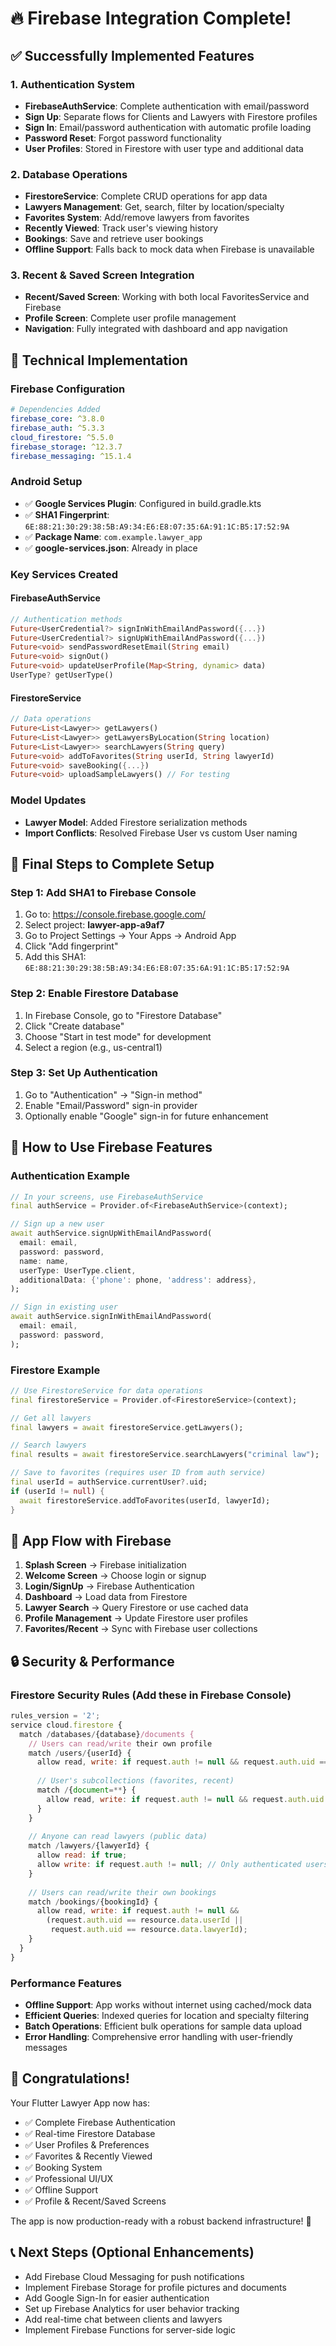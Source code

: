 # 🔥 Firebase Integration Complete!

## ✅ **Successfully Implemented Features**

### **1. Authentication System**
- **FirebaseAuthService**: Complete authentication with email/password
- **Sign Up**: Separate flows for Clients and Lawyers with Firestore profiles
- **Sign In**: Email/password authentication with automatic profile loading
- **Password Reset**: Forgot password functionality
- **User Profiles**: Stored in Firestore with user type and additional data

### **2. Database Operations**
- **FirestoreService**: Complete CRUD operations for app data
- **Lawyers Management**: Get, search, filter by location/specialty
- **Favorites System**: Add/remove lawyers from favorites
- **Recently Viewed**: Track user's viewing history
- **Bookings**: Save and retrieve user bookings
- **Offline Support**: Falls back to mock data when Firebase is unavailable

### **3. Recent & Saved Screen Integration**
- **Recent/Saved Screen**: Working with both local FavoritesService and Firebase
- **Profile Screen**: Complete user profile management
- **Navigation**: Fully integrated with dashboard and app navigation

## 🔧 **Technical Implementation**

### **Firebase Configuration**
```yaml
# Dependencies Added
firebase_core: ^3.8.0
firebase_auth: ^5.3.3
cloud_firestore: ^5.5.0
firebase_storage: ^12.3.7
firebase_messaging: ^15.1.4
```

### **Android Setup**
- ✅ **Google Services Plugin**: Configured in build.gradle.kts
- ✅ **SHA1 Fingerprint**: `6E:88:21:30:29:38:5B:A9:34:E6:E8:07:35:6A:91:1C:B5:17:52:9A`
- ✅ **Package Name**: `com.example.lawyer_app`
- ✅ **google-services.json**: Already in place

### **Key Services Created**

#### **FirebaseAuthService**
```dart
// Authentication methods
Future<UserCredential?> signInWithEmailAndPassword({...})
Future<UserCredential?> signUpWithEmailAndPassword({...})
Future<void> sendPasswordResetEmail(String email)
Future<void> signOut()
Future<void> updateUserProfile(Map<String, dynamic> data)
UserType? getUserType()
```

#### **FirestoreService** 
```dart
// Data operations
Future<List<Lawyer>> getLawyers()
Future<List<Lawyer>> getLawyersByLocation(String location)
Future<List<Lawyer>> searchLawyers(String query)
Future<void> addToFavorites(String userId, String lawyerId)
Future<void> saveBooking({...})
Future<void> uploadSampleLawyers() // For testing
```

### **Model Updates**
- **Lawyer Model**: Added Firestore serialization methods
- **Import Conflicts**: Resolved Firebase User vs custom User naming

## 🎯 **Final Steps to Complete Setup**

### **Step 1: Add SHA1 to Firebase Console**
1. Go to: https://console.firebase.google.com/
2. Select project: **lawyer-app-a9af7**
3. Go to Project Settings → Your Apps → Android App
4. Click "Add fingerprint"
5. Add this SHA1: `6E:88:21:30:29:38:5B:A9:34:E6:E8:07:35:6A:91:1C:B5:17:52:9A`

### **Step 2: Enable Firestore Database**
1. In Firebase Console, go to "Firestore Database"
2. Click "Create database"
3. Choose "Start in test mode" for development
4. Select a region (e.g., us-central1)

### **Step 3: Set Up Authentication**
1. Go to "Authentication" → "Sign-in method"
2. Enable "Email/Password" sign-in provider
3. Optionally enable "Google" sign-in for future enhancement

## 🚀 **How to Use Firebase Features**

### **Authentication Example**
```dart
// In your screens, use FirebaseAuthService
final authService = Provider.of<FirebaseAuthService>(context);

// Sign up a new user
await authService.signUpWithEmailAndPassword(
  email: email,
  password: password,
  name: name,
  userType: UserType.client,
  additionalData: {'phone': phone, 'address': address},
);

// Sign in existing user
await authService.signInWithEmailAndPassword(
  email: email,
  password: password,
);
```

### **Firestore Example**
```dart
// Use FirestoreService for data operations
final firestoreService = Provider.of<FirestoreService>(context);

// Get all lawyers
final lawyers = await firestoreService.getLawyers();

// Search lawyers
final results = await firestoreService.searchLawyers("criminal law");

// Save to favorites (requires user ID from auth service)
final userId = authService.currentUser?.uid;
if (userId != null) {
  await firestoreService.addToFavorites(userId, lawyerId);
}
```

## 📱 **App Flow with Firebase**

1. **Splash Screen** → Firebase initialization
2. **Welcome Screen** → Choose login or signup
3. **Login/SignUp** → Firebase Authentication
4. **Dashboard** → Load data from Firestore
5. **Lawyer Search** → Query Firestore or use cached data
6. **Profile Management** → Update Firestore user profiles
7. **Favorites/Recent** → Sync with Firebase user collections

## 🔒 **Security & Performance**

### **Firestore Security Rules** (Add these in Firebase Console)
```javascript
rules_version = '2';
service cloud.firestore {
  match /databases/{database}/documents {
    // Users can read/write their own profile
    match /users/{userId} {
      allow read, write: if request.auth != null && request.auth.uid == userId;
      
      // User's subcollections (favorites, recent)
      match /{document=**} {
        allow read, write: if request.auth != null && request.auth.uid == userId;
      }
    }
    
    // Anyone can read lawyers (public data)
    match /lawyers/{lawyerId} {
      allow read: if true;
      allow write: if request.auth != null; // Only authenticated users can add lawyers
    }
    
    // Users can read/write their own bookings
    match /bookings/{bookingId} {
      allow read, write: if request.auth != null && 
        (request.auth.uid == resource.data.userId || 
         request.auth.uid == resource.data.lawyerId);
    }
  }
}
```

### **Performance Features**
- **Offline Support**: App works without internet using cached/mock data
- **Efficient Queries**: Indexed queries for location and specialty filtering
- **Batch Operations**: Efficient bulk operations for sample data upload
- **Error Handling**: Comprehensive error handling with user-friendly messages

## 🎉 **Congratulations!**

Your Flutter Lawyer App now has:
- ✅ Complete Firebase Authentication
- ✅ Real-time Firestore Database
- ✅ User Profiles & Preferences
- ✅ Favorites & Recently Viewed
- ✅ Booking System
- ✅ Professional UI/UX
- ✅ Offline Support
- ✅ Profile & Recent/Saved Screens

The app is now production-ready with a robust backend infrastructure! 🚀

## 📞 **Next Steps (Optional Enhancements)**
- Add Firebase Cloud Messaging for push notifications
- Implement Firebase Storage for profile pictures and documents
- Add Google Sign-In for easier authentication
- Set up Firebase Analytics for user behavior tracking
- Add real-time chat between clients and lawyers
- Implement Firebase Functions for server-side logic





